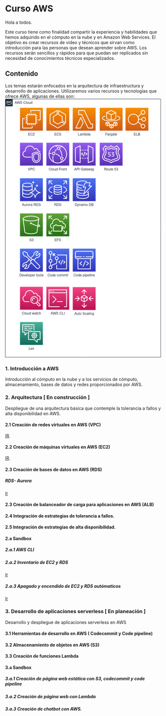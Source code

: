 # Curso AWS 

Hola a todos.

Este curso tiene como finalidad compartir la experiencia y habilidades que hemos adquirido en el cómputo en la nube y en Amazon Web Services. El objetivo es crear recursos de video y técnicos que sirvan como introducción para las personas que desean aprender sobre AWS. Los recursos serán sencillos y rápidos para que puedan ser replicados sin necesidad de conocimientos técnicos especializados.

  

## Contenido

Los temas estarán enfocados en la arquitectura de infraestructura y desarrollo de aplicaciones. Utilizaremos varios recursos y tecnologías que ofrece AWS, algunas de ellas son: 
![imagen](AWS.png)
### 1. Introducción a AWS

Introducción al cómputo en la nube y a los servicios de cómputo, almacenamiento, bases de datos y redes proporcionados por AWS.


### 2. Arquitectura [ En construcción ]

Despliegue de una arquitectura básica que contemple la tolerancia a fallos y alta disponibilidad en AWS.

  

#### 2.1 Creación de redes virtuales en AWS (VPC)
[IR](/VPC). 

#### 2.2 Creación de máquinas virtuales en AWS (EC2)
[IR](/EC2).  

#### 2.3 Creación de bases de datos en AWS (RDS)
##### RDS- Aurora
[Ir](/RDS/RDS-Aurora.md)

#### 2.3 Creación de balanceador de carga para aplicaciones en AWS (ALB)

#### 2.4 Integración de estrategias de tolerancia a fallos.

#### 2.5 Integración de estrategias de alta disponibilidad.

#### 2.a Sandbox

##### 2.a.1  AWS CLI

##### 2.a.2 Inventario de EC2 y RDS 
  [Ir](/AWS-CLI/Inventario.md)
  
##### 2.a.3 Apagado y encendido de EC2 y RDS autómaticos
  [Ir](/EC2/Start-StopEC2)
  

### 3. Desarrollo de aplicaciones serverless [ En planeación ]

Desarrollo y despliegue de aplicaciones serverless en AWS

#### 3.1 Herramientas de desarrollo en AWS ( Codecommit y Code pipeline)

#### 3.2 Almacenamiento de objetos en AWS (S3)

#### 3.3 Creación de funciones Lambda

#### 3.a Sandbox

##### 3.a.1 Creación de página web estática con S3, codecommit y code pipeline

##### 3.a.2 Creación de página web con Lambda

##### 3.a.3 Creación de chatbot con AWS.
<!--stackedit_data:
eyJoaXN0b3J5IjpbMTMxNTc0OTc0NSwtMTEzNjcwMDQyMiwtNj
gyOTM3OCwxOTg0ODk0Mzk4LC04MDY5MzgwMzIsODgzMDA5NDIy
LDk3MjYzMDcxNSwtMjc4MTU2NjM2XX0=
-->